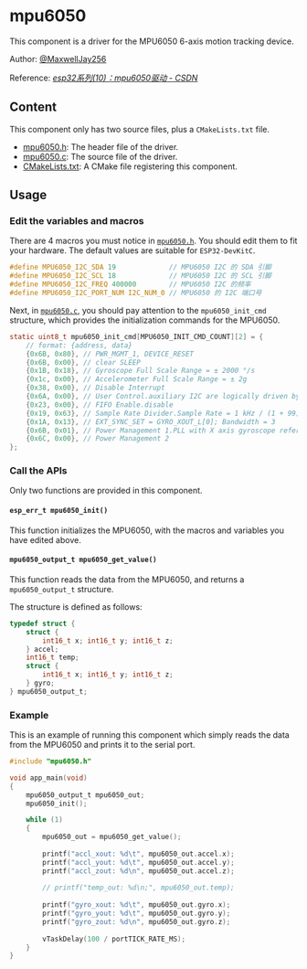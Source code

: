 # mpu6050

This component is a driver for the MPU6050 6-axis motion tracking device.

Author: [@MaxwellJay256](https://github.com/MaxwellJay256)

Reference: [*esp32系列(10)：mpu6050驱动 - CSDN*](http://t.csdnimg.cn/vPGnV)

## Content

This component only has two source files, plus a `CMakeLists.txt` file.
- [mpu6050.h](./mpu6050.h): The header file of the driver.
- [mpu6050.c](./mpu6050.c): The source file of the driver.
- [CMakeLists.txt](./CMakeLists.txt): A CMake file registering this component.

## Usage

### Edit the variables and macros

There are 4 macros you must notice in [`mpu6050.h`](./mpu6050.h).
You should edit them to fit your hardware.
The default values are suitable for `ESP32-DevKitC`.

```c
#define MPU6050_I2C_SDA 19             // MPU6050 I2C 的 SDA 引脚
#define MPU6050_I2C_SCL 18             // MPU6050 I2C 的 SCL 引脚
#define MPU6050_I2C_FREQ 400000        // MPU6050 I2C 的频率
#define MPU6050_I2C_PORT_NUM I2C_NUM_0 // MPU6050 的 I2C 端口号
```

Next, in [`mpu6050.c`](./mpu6050.c), you should pay attention to the `mpu6050_init_cmd` structure, which provides the initialization commands for the MPU6050.

```c
static uint8_t mpu6050_init_cmd[MPU6050_INIT_CMD_COUNT][2] = {
    // format: {address, data}
    {0x6B, 0x80}, // PWR_MGMT_1, DEVICE_RESET
    {0x6B, 0x00}, // clear SLEEP
    {0x1B, 0x18}, // Gyroscope Full Scale Range = ± 2000 °/s
    {0x1c, 0x00}, // Accelerometer Full Scale Range = ± 2g
    {0x38, 0x00}, // Disable Interrupt
    {0x6A, 0x00}, // User Control.auxiliary I2C are logically driven by the primary I2C bus
    {0x23, 0x00}, // FIFO Enable.disable
    {0x19, 0x63}, // Sample Rate Divider.Sample Rate = 1 kHz / (1 + 99) = 10 Hz
    {0x1A, 0x13}, // EXT_SYNC_SET = GYRO_XOUT_L[0]; Bandwidth = 3
    {0x6B, 0x01}, // Power Management 1.PLL with X axis gyroscope reference
    {0x6C, 0x00}, // Power Management 2
};
```

### Call the APIs

Only two functions are provided in this component.

#### `esp_err_t mpu6050_init()`

This function initializes the MPU6050, with the macros and variables you have edited above.

#### `mpu6050_output_t mpu6050_get_value()`

This function reads the data from the MPU6050, and returns a `mpu6050_output_t` structure.

The structure is defined as follows:

```c
typedef struct {
    struct {
        int16_t x; int16_t y; int16_t z;
    } accel;
    int16_t temp;
    struct {
        int16_t x; int16_t y; int16_t z;
    } gyro;
} mpu6050_output_t;
```

### Example

This is an example of running this component which simply
reads the data from the MPU6050 and prints it to the serial port.

```c
#include "mpu6050.h"

void app_main(void)
{
    mpu6050_output_t mpu6050_out;
    mpu6050_init();

    while (1)
    {
        mpu6050_out = mpu6050_get_value();
        
        printf("accl_xout: %d\t", mpu6050_out.accel.x);
        printf("accl_yout: %d\t", mpu6050_out.accel.y);
        printf("accl_zout: %d\n", mpu6050_out.accel.z);
        
        // printf("temp_out: %d\n;", mpu6050_out.temp);
        
        printf("gyro_xout: %d\t", mpu6050_out.gyro.x);
        printf("gyro_yout: %d\t", mpu6050_out.gyro.y);
        printf("gyro_zout: %d\n", mpu6050_out.gyro.z);
        
        vTaskDelay(100 / portTICK_RATE_MS);
    }
}